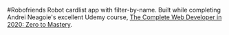 #Robofriends 
Robot cardlist app with filter-by-name. Built while completing Andrei Neagoie's excellent Udemy course, [The Complete Web Developer in 2020: Zero to Mastery](https://www.udemy.com/course/the-complete-web-developer-zero-to-mastery/).